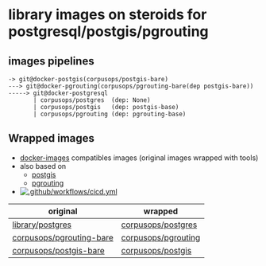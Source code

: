 # library images on steroids for postgresql/postgis/pgrouting

## images pipelines
```
-> git@docker-postgis(corpusops/postgis-bare)
---> git@docker-pgrouting(corpusops/pgrouting-bare(dep postgis-bare))
-----> git@docker-postgresql
       | corpusops/postgres  (dep: None)
       | corpusops/postgis   (dep: postgis-base)
       | corpusops/pgrouting (dep: pgrouting-base)
```

## Wrapped images
- [docker-images](https://github.com/corpusops/docker-images) compatibles images (original images wrapped with tools)
- also based on
    - [postgis](https://github.com/corpusops/docker-postgis)
    - [pgrouting](https://github.com/corpusops/docker-pgrouting)
- [![.github/workflows/cicd.yml](https://github.com/corpusops/docker-postgresql/workflows/.github/workflows/cicd.yml/badge.svg?branch=master)](https://github.com/corpusops/docker-postgresql/actions?query=workflow%3A.github%2Fworkflows%2Fcicd.yml+branch%3Amaster)

| original   | wrapped  |
|------------|-----------|
| [library/postgres](https://hub.docker.com/_/postgres)                         | [corpusops/postgres](https://hub.docker.com/r/corpusops/postgres)   |
| [corpusops/pgrouting-bare](https://hub.docker.com/r/corpusops/pgrouting-bare) | [corpusops/pgrouting](https://hub.docker.com/r/corpusops/pgrouting) |
| [corpusops/postgis-bare](https://hub.docker.com/r/corpusops/postgis-bare)     | [corpusops/postgis](https://hub.docker.com/r/corpusops/postgis)     |

